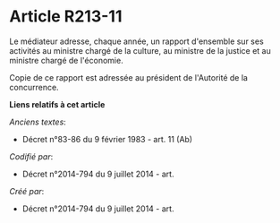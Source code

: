 # Article R213-11

Le médiateur adresse, chaque année, un rapport d'ensemble sur ses activités au ministre chargé de la culture, au ministre de
la justice et au ministre chargé de l'économie.

Copie de ce rapport est adressée au président de l'Autorité de la concurrence.

**Liens relatifs à cet article**

_Anciens textes_:

  - Décret n°83-86 du 9 février 1983 - art. 11 (Ab)

_Codifié par_:

  - Décret n°2014-794 du 9 juillet 2014 - art.

_Créé par_:

  - Décret n°2014-794 du 9 juillet 2014 - art.
